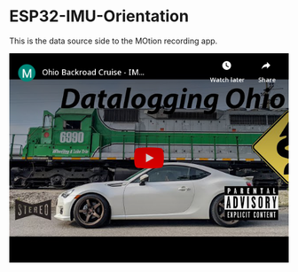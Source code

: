 # ESP32-IMU-Orientation

This is the data source side to the MOtion recording app. 

[![In use video](https://github.com/knaufinator/ESP32-IMU-Orientation/blob/main/img/embed.png)](https://www.youtube.com/watch?v=mcXyuqQ0qLc "Click to Watch!")
